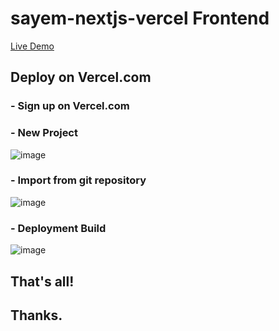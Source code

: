 # sayem-nextjs-vercel Frontend

  [Live Demo](https://sayem-nextjs-vercel-j9eken4mc-cardoso-topdev.vercel.app/)
  ## Deploy on Vercel.com
  ### - Sign up on Vercel.com
  ### - New Project

  ![image](https://user-images.githubusercontent.com/75736745/109390756-0a3df100-78d9-11eb-9ba6-148f30e5e4be.png)

  ### - Import from git repository

  ![image](https://user-images.githubusercontent.com/75736745/109391808-a0c0e100-78de-11eb-80a7-d6e03939e4c0.png)

  ### - Deployment Build

  ![image](https://user-images.githubusercontent.com/75736745/109391998-4d9b5e00-78df-11eb-8037-1b435943688d.png)

## That's all!

## Thanks.
